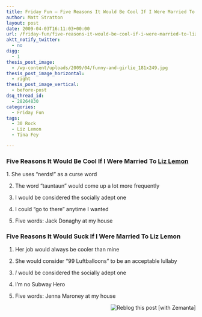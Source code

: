 ```yaml
---
title: Friday Fun – Five Reasons It Would Be Cool If I Were Married To Liz Lemon
author: Matt Stratton
layout: post
date: 2009-04-03T16:11:03+00:00
url: /friday-fun/five-reasons-it-would-be-cool-if-i-were-married-to-liz-lemon
aktt_notify_twitter:
  - no
digg:
  - 1
thesis_post_image:
  - /wp-content/uploads/2009/04/funny-and-girlie_181x249.jpg
thesis_post_image_horizontal:
  - right
thesis_post_image_vertical:
  - before-post
dsq_thread_id:
  - 28264830
categories:
  - Friday Fun
tags:
  - 30 Rock
  - Liz Lemon
  - Tina Fey

---
```

### Five Reasons It Would Be Cool If I Were Married To <a href="https://en.wikipedia.org/wiki/Liz_Lemon" target="_blank">Liz Lemon</a>

<a href="https://en.wikipedia.org/wiki/Liz_Lemon" target="_blank"></a>1. She uses &#8220;nerds!&#8221; as a curse word
  
2. The word &#8220;tauntaun&#8221; would come up a lot more frequently
  
3. I would be considered the socially adept one
  
4. I could &#8220;go to there&#8221; anytime I wanted
  
5. Five words: Jack Donaghy at my house

### Five Reasons It Would Suck If I Were Married To Liz Lemon

1. Her job would always be cooler than mine
  
2. She would consider &#8220;99 Luftballoons&#8221; to be an acceptable lullaby
  
3. _I_ would be considered the socially adept one
  
4. I&#8217;m no Subway Hero
  
6. Five words: Jenna Maroney at my house

<div class="zemanta-pixie" style="margin-top: 10px; height: 15px;">
  <a class="zemanta-pixie-a" title="Reblog this post [with Zemanta]" href="https://reblog.zemanta.com/zemified/0aa40208-a5fe-4cfb-90c3-d89f2ae17450/"><img class="zemanta-pixie-img" style="border: none; float: right;" src="https://img.zemanta.com/reblog_c.png?x-id=0aa40208-a5fe-4cfb-90c3-d89f2ae17450" alt="Reblog this post [with Zemanta]" /></a><span class="zem-script more-related pretty-attribution"></span>
</div>